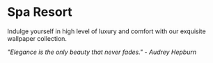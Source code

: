 # Spa Resort
Indulge yourself in high level of luxury and comfort with our exquisite wallpaper collection.

_"Elegance is the only beauty that never fades." - Audrey Hepburn_

